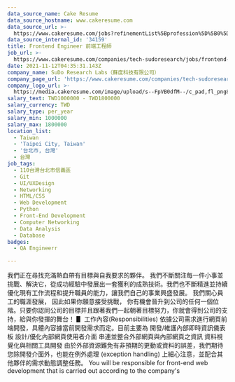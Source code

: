 ```yaml
---
data_source_name: Cake Resume
data_source_hostname: www.cakeresume.com
data_source_url: >-
  https://www.cakeresume.com/jobs?refinementList%5Bprofession%5D%5B0%5D=engineering_qa-engineer&refinementList%5Bsalary_currency%5D=TWD&range%5Bsalary_range%5D%5Bmin%5D=800096
data_source_internal_id: '34159'
title: Frontend Engineer 前端工程師
job_url: >-
  https://www.cakeresume.com/companies/tech-sudoresearch/jobs/frontend-web-engineer
date: 2021-11-12T04:35:31.143Z
company_name: SuDo Research Labs（蘇度科技有限公司）
company_page_url: 'https://www.cakeresume.com/companies/tech-sudoresearch'
company_logo_url: >-
  https://media.cakeresume.com/image/upload/s--FpVB0dfM--/c_pad,fl_png8,h_200,w_200/v1648031400/ep8qaonfyphbzcctkyr8.png
salary_text: TWD1000000 - TWD1800000
salary_currency: TWD
salary_type: per_year
salary_min: 1000000
salary_max: 1800000
location_list:
  - Taiwan
  - 'Taipei City, Taiwan'
  - '台北市, 台灣'
  - 台灣
job_tags:
  - 110台灣台北市信義區
  - Git
  - UI/UXDesign
  - Networking
  - HTML/CSS
  - Web Development
  - Python
  - Front-End Development
  - Computer Networking
  - Data Analysis
  - Database
badges:
  - QA Engineerr

---
```


我們正在尋找充滿熱血帶有目標與自我要求的夥伴。 我們不斷關注每一件小事並挑戰、解決它，從成功經驗中發展出一套獲利的成熟技術。我們也不斷精進並持續優化現有工作流程和提升職員的能力，讓我們自己的事業興盛發展。 我們關心員工的職涯發展， 因此如果你願意接受挑戰， 你有機會晉升到公司的任何一個位階。只要你認同公司的目標并且跟著我們一起朝著目標努力，你就會得到公司的支持，給與你發揮的舞台！ ▋ 工作內容(Responsibilities) 依據公司需求進行網頁前端開發，具體內容據當前開發需求而定。目前主要為 開發/維護內部即時資訊儀表板 設計/優化內部網頁使用者介面 串連並整合外部網頁與內部網頁之資訊 資料視覺化與相關工具開發 由於外部資源難免有非預期的更動或資料的誤差，我們期待您除開發介面外，也能在例外處理 (exception handling) 上細心注意，並配合其他夥伴的需求動態調整任務。 You will be responsible for front-end web development that is carried out according to the company's